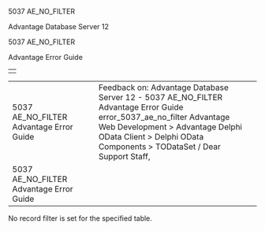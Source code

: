 5037 AE\_NO\_FILTER




Advantage Database Server 12  

5037 AE\_NO\_FILTER

Advantage Error Guide

|  |
| --- |
|  |

|  |  |  |  |  |
| --- | --- | --- | --- | --- |
| 5037 AE\_NO\_FILTER  Advantage Error Guide |  |  | Feedback on: Advantage Database Server 12 - 5037 AE\_NO\_FILTER Advantage Error Guide error\_5037\_ae\_no\_filter Advantage Web Development > Advantage Delphi OData Client > Delphi OData Components > TODataSet / Dear Support Staff, |  |
| 5037 AE\_NO\_FILTER  Advantage Error Guide |  |  |  |  |

No record filter is set for the specified table.